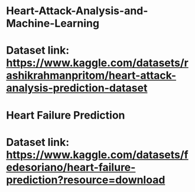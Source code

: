# Heart-Attack-Analysis-and-Machine-Learning
# Dataset link: https://www.kaggle.com/datasets/rashikrahmanpritom/heart-attack-analysis-prediction-dataset

# Heart Failure Prediction
# Dataset link: https://www.kaggle.com/datasets/fedesoriano/heart-failure-prediction?resource=download
